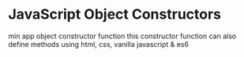 # JavaScript Object Constructors

min app object constructor function this constructor function can also define methods using html, css, vanilla javascript & es6
